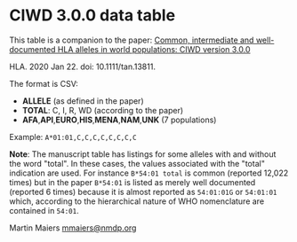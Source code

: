 # CIWD 3.0.0 data table

This table is a companion to the paper: 
[Common, intermediate and well-documented HLA alleles in world populations: CIWD version 3.0.0](https://www.ncbi.nlm.nih.gov/pubmed/31970929)

HLA. 2020 Jan 22. doi: 10.1111/tan.13811.

The format is CSV:

- **ALLELE** (as defined in the paper)
- **TOTAL**: C, I, R, WD (according to the paper)
- **AFA**,**API**,**EURO**,**HIS**,**MENA**,**NAM**,**UNK** (7 populations)

Example:
```A*01:01,C,C,C,C,C,C,C,C```


**Note**: The manuscript table has listings for some alleles with and without the word "total".  In these cases, the values associated with the "total" indication are used.  For instance `B*54:01 total` is common (reported 12,022 times) but in the paper `B*54:01` is listed as merely well documented (reported 6 times) because it is almost reported as `54:01:01G` or `54:01:01` which, according to the hierarchical nature of WHO nomenclature are contained in `54:01`.


Martin Maiers
mmaiers@nmdp.org
